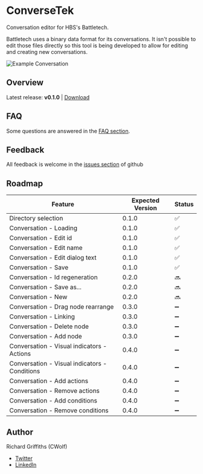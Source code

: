 # ConverseTek

Conversation editor for HBS's Battletech.

Battletech uses a binary data format for its conversations. It isn't possible to edit those files directly so this tool is being developed to allow for editing and creating new conversations.

![Example Conversation](./images/conversetek-example.png)

## Overview

Latest release: **v0.1.0** | [Download](https://github.com/CWolfs/ConverseTek/releases/tag/v0.1.0)

## FAQ

Some questions are answered in the [FAQ section](./docs/faq.md).

## Feedback

All feedback is welcome in the [issues section](https://github.com/CWolfs/ConverseTek/issues) of github

## Roadmap

| Feature | Expected Version | Status  |
| ------- | ---------------- | ------- |
| Directory selection | 0.1.0 | :white_check_mark: |
| Conversation - Loading | 0.1.0 | :white_check_mark: |
| Conversation - Edit id | 0.1.0 | :white_check_mark: |
| Conversation - Edit name | 0.1.0 | :white_check_mark: |
| Conversation - Edit dialog text | 0.1.0 | :white_check_mark: |
| Conversation - Save | 0.1.0 | :white_check_mark: |
| Conversation - Id regeneration | 0.2.0 | :soon: |
| Conversation - Save as... | 0.2.0 | :soon: |
| Conversation - New | 0.2.0 | :soon: |
| Conversation - Drag node rearrange | 0.3.0 | :heavy_minus_sign: |
| Conversation - Linking | 0.3.0 | :heavy_minus_sign: |
| Conversation - Delete node | 0.3.0 | :heavy_minus_sign: |
| Conversation - Add node | 0.3.0 | :heavy_minus_sign: |
| Conversation - Visual indicators - Actions | 0.4.0 | :heavy_minus_sign: |
| Conversation - Visual indicators - Conditions | 0.4.0 | :heavy_minus_sign: |
| Conversation - Add actions | 0.4.0 | :heavy_minus_sign: |
| Conversation - Remove actions | 0.4.0 | :heavy_minus_sign: |
| Conversation - Add conditions | 0.4.0 | :heavy_minus_sign: |
| Conversation - Remove conditions | 0.4.0 | :heavy_minus_sign: |

## Author

Richard Griffiths (CWolf)
  * [Twitter](https://twitter.com/CWolf)
  * [LinkedIn](https://www.linkedin.com/in/richard-griffiths-436b7a19/)